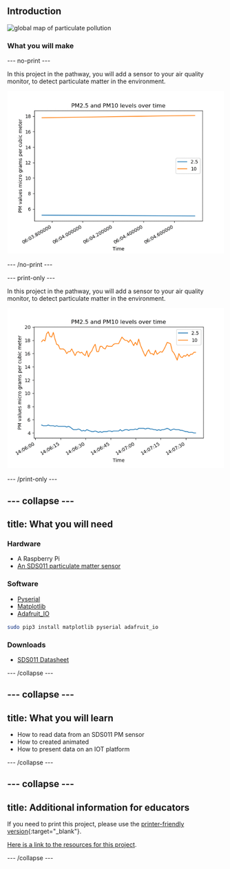 ## Introduction

![global map of particulate pollution](https://upload.wikimedia.org/wikipedia/commons/thumb/4/4f/483897main_Global-PM2.5-map.JPG/1024px-483897main_Global-PM2.5-map.JPG)

### What you will make

--- no-print ---

In this project in the pathway, you will add a sensor to your air quality monitor, to detect particulate matter in the environment.

![animated graph showing changing pm values](images/graph_animation.gif)

--- /no-print ---

--- print-only ---

In this project in the pathway, you will add a sensor to your air quality monitor, to detect particulate matter in the environment.

![graph showing changing pm values](images/static_graph.png)

--- /print-only ---

--- collapse ---
---
title: What you will need
---

### Hardware
+ A Raspberry Pi
+ [An SDS011 particulate matter sensor](https://www.amazon.co.uk/CUHAWUDBA-Sensor-Precision-Quality-Detection/dp/B083ZNZWKW/ref=sr_1_2?keywords=sds011&qid=1579769294&sr=8-2)

### Software

+ [Pyserial](https://matplotlib.org/)
+ [Matplotlib](https://pyserial.readthedocs.io/en/latest/)
+ [Adafruit_IO](https://github.com/adafruit/Adafruit_IO_Python)

```bash
sudo pip3 install matplotlib pyserial adafruit_io
```

### Downloads

+ [SDS011 Datasheet](https://cdn-reichelt.de/documents/datenblatt/X200/SDS011-DATASHEET.pdf)

--- /collapse ---

--- collapse ---
---
title: What you will learn
---

+ How to read data from an SDS011 PM sensor
+ How to created animated 
+ How to present data on an IOT platform

--- /collapse ---

--- collapse ---
---
title: Additional information for educators
---

If you need to print this project, please use the [printer-friendly version](https://projects.raspberrypi.org/en/projects/project-name/print){:target="_blank"}.

[Here is a link to the resources for this project](http://rpf.io/project-name-go).

--- /collapse ---
